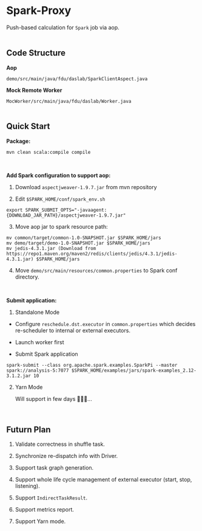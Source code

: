# Spark-Proxy
Push-based calculation for `Spark` job via aop.
<br><br>

## Code Structure

**Aop**

`demo/src/main/java/fdu/daslab/SparkClientAspect.java`

**Mock Remote Worker**

`MocWorker/src/main/java/fdu/daslab/Worker.java`
<br><br>

## Quick Start

**Package:**

```shell
mvn clean scala:compile compile
```
<br>

**Add Spark configuration to support aop:**

1. Download `aspectjweaver-1.9.7.jar` from mvn repository

2. Edit `$SPARK_HOME/conf/spark_env.sh`

  ```shell
  export SPARK_SUBMIT_OPTS="-javaagent:{DOWNLOAD_JAR_PATH}/aspectjweaver-1.9.7.jar"
  ```

3. Move aop jar to spark resource path:

  ```shell
  mv common/target/common-1.0-SNAPSHOT.jar $SPARK_HOME/jars
  mv demo/target/demo-1.0-SNAPSHOT.jar $SPARK_HOME/jars
  mv jedis-4.3.1.jar (Download from https://repo1.maven.org/maven2/redis/clients/jedis/4.3.1/jedis-4.3.1.jar) $SPARK_HOME/jars
  ```

4. Move `demo/src/main/resources/common.properties` to Spark conf directory. 

<br>

**Submit application:**

1. Standalone Mode

  - Configure `reschedule.dst.executor` in `common.properties` which decides re-scheduler to internal or external executors.

  - Launch worker first

  - Submit Spark application

  ```shell
  spark-submit --class org.apache.spark.examples.SparkPi --master spark://analysis-5:7077 $SPARK_HOME/examples/jars/spark-examples_2.12-3.1.2.jar 10
  ```

2. Yarn Mode

    Will support in few days 👨🏻‍💻...
    
<br>

## Futurn Plan

1. Validate correctness in shuffle task.

2. Synchronize re-dispatch info with Driver.

3. Support task graph generation.

4. Support whole life cycle management of external executor (start, stop, listening).

5. Support `IndirectTaskResult`.

6. Support metrics report.

7. Support Yarn mode. 


    
